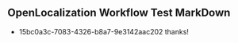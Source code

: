 ## OpenLocalization Workflow Test MarkDown
* 15bc0a3c-7083-4326-b8a7-9e3142aac202 thanks!

<!--HONumber=Jul16_HO4-->


